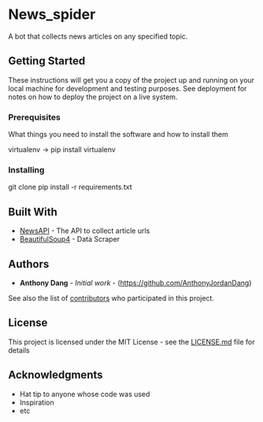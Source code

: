 # News_spider

A bot that collects news articles on any specified topic.

## Getting Started

These instructions will get you a copy of the project up and running on your local machine for development and testing purposes. See deployment for notes on how to deploy the project on a live system.

### Prerequisites

What things you need to install the software and how to install them

virtualenv -> pip install virtualenv

### Installing

git clone <url to project>
pip install -r requirements.txt

## Built With

* [NewsAPI](https://newsapi.org/docs) - The API to collect article urls
* [BeautifulSoup4](https://www.crummy.com/software/BeautifulSoup/bs4/doc/) - Data Scraper

## Authors

* **Anthony Dang** - *Initial work* - (https://github.com/AnthonyJordanDang)

See also the list of [contributors](https://github.com/your/project/contributors) who participated in this project.

## License

This project is licensed under the MIT License - see the [LICENSE.md](LICENSE.md) file for details

## Acknowledgments

* Hat tip to anyone whose code was used
* Inspiration
* etc
